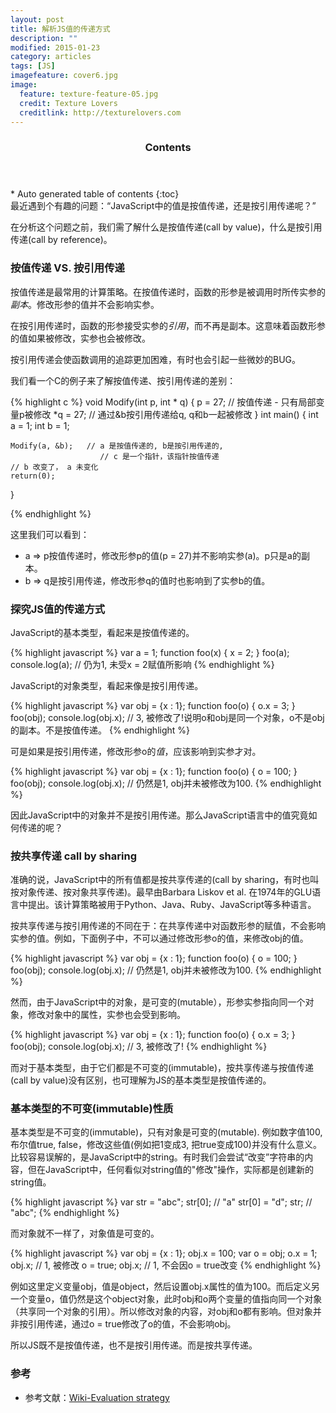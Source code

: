 ```yaml
---
layout: post
title: 解析JS值的传递方式
description: ""
modified: 2015-01-23
category: articles
tags: [JS]
imagefeature: cover6.jpg
image:
  feature: texture-feature-05.jpg
  credit: Texture Lovers
  creditlink: http://texturelovers.com
---
```


<style type="text/css">
    .trans {
        font-size:12px;
        color:#999;
    }
</style>
<section id="table-of-contents" class="toc">
  <header>
    <h3>Contents</h3>
  </header>
<div id="drawer" markdown="1">
*  Auto generated table of contents
{:toc}
</div>
</section><!-- /#table-of-contents -->
最近遇到个有趣的问题：“JavaScript中的值是按值传递，还是按引用传递呢？”

在分析这个问题之前，我们需了解什么是按值传递(call by value)，什么是按引用传递(call by reference)。

### 按值传递 VS. 按引用传递

按值传递是最常用的计算策略。在按值传递时，函数的形参是被调用时所传实参的*副本*。修改形参的值并不会影响实参。

在按引用传递时，函数的形参接受实参的*引用*，而不再是副本。这意味着函数形参的值如果被修改，实参也会被修改。

按引用传递会使函数调用的追踪更加困难，有时也会引起一些微妙的BUG。

我们看一个C的例子来了解按值传递、按引用传递的差别：

{% highlight c %}
void Modify(int p, int * q)
{
    p = 27; // 按值传递 - 只有局部变量p被修改
    *q = 27; // 通过&b按引用传递给q, q和b一起被修改
}
int main()
{
    int a = 1;
    int b = 1;

    Modify(a, &b);   // a 是按值传递的, b是按引用传递的,
                        // c 是一个指针，该指针按值传递
    // b 改变了， a 未变化
    return(0);
}

{% endhighlight %}

这里我们可以看到：
* a => p按值传递时，修改形参p的值(p = 27)并不影响实参(a)。p只是a的副本。
* b => q是按引用传递，修改形参q的值时也影响到了实参b的值。

### 探究JS值的传递方式

JavaScript的基本类型，看起来是按值传递的。

{% highlight javascript %}
var a = 1;
function foo(x) {
    x = 2;
}
foo(a);
console.log(a); // 仍为1, 未受x = 2赋值所影响
{% endhighlight %}

JavaScript的对象类型，看起来像是按引用传递。

{% highlight javascript %}
var obj = {x : 1};
function foo(o) {
    o.x = 3;
}
foo(obj);
console.log(obj.x); // 3, 被修改了!说明o和obj是同一个对象，o不是obj的副本。不是按值传递。
{% endhighlight %}

可是如果是按引用传递，修改形参o的*值*，应该影响到实参才对。

{% highlight javascript %}
var obj = {x : 1};
function foo(o) {
    o = 100;
}
foo(obj);
console.log(obj.x); // 仍然是1, obj并未被修改为100.
{% endhighlight %}

因此JavaScript中的对象并不是按引用传递。那么JavaScript语言中的值究竟如何传递的呢？

### 按共享传递 call by sharing

准确的说，JavaScript中的所有值都是按共享传递的(call by sharing，有时也叫按对象传递、按对象共享传递)。最早由Barbara Liskov et al. 在1974年的GLU语言中提出。该计算策略被用于Python、Java、Ruby、JavaScript等多种语言。

按共享传递与按引用传递的不同在于：在共享传递中对函数形参的赋值，不会影响实参的值。例如，下面例子中，不可以通过修改形参o的值，来修改obj的值。

{% highlight javascript %}
var obj = {x : 1};
function foo(o) {
    o = 100;
}
foo(obj);
console.log(obj.x); // 仍然是1, obj并未被修改为100.
{% endhighlight %}

然而，由于JavaScript中的对象，是可变的(mutable），形参实参指向同一个对象，修改对象中的属性，实参也会受到影响。

{% highlight javascript %}
var obj = {x : 1};
function foo(o) {
    o.x = 3;
}
foo(obj);
console.log(obj.x); // 3, 被修改了!
{% endhighlight %}


而对于基本类型，由于它们都是不可变的(immutable)，按共享传递与按值传递(call by value)没有区别，也可理解为JS的基本类型是按值传递的。

### 基本类型的不可变(immutable)性质

基本类型是不可变的(immutable)，只有对象是可变的(mutable).
例如数字值100, 布尔值true, false，修改这些值(例如把1变成3, 把true变成100)并没有什么意义。比较容易误解的，是JavaScript中的string。有时我们会尝试“改变”字符串的内容，但在JavaScript中，任何看似对string值的"修改"操作，实际都是创建新的string值。

{% highlight javascript %}
var str = "abc";
str[0]; // "a"
str[0] = "d";
str; // "abc";
{% endhighlight %}

而对象就不一样了，对象值是可变的。

{% highlight javascript %}
var obj = {x : 1};
obj.x = 100;
var o = obj;
o.x = 1;
obj.x; // 1, 被修改
o = true;
obj.x; // 1, 不会因o = true改变
{% endhighlight %}

例如这里定义变量obj，值是object，然后设置obj.x属性的值为100。而后定义另一个变量o，值仍然是这个object对象，此时obj和o两个变量的值指向同一个对象（共享同一个对象的引用）。所以修改对象的内容，对obj和o都有影响。但对象并非按引用传递，通过o = true修改了o的值，不会影响obj。

所以JS既不是按值传递，也不是按引用传递。而是按共享传递。


### 参考
* 参考文献：[Wiki-Evaluation strategy](http://en.wikipedia.org/wiki/Evaluation_strategy#Call_by_reference)
